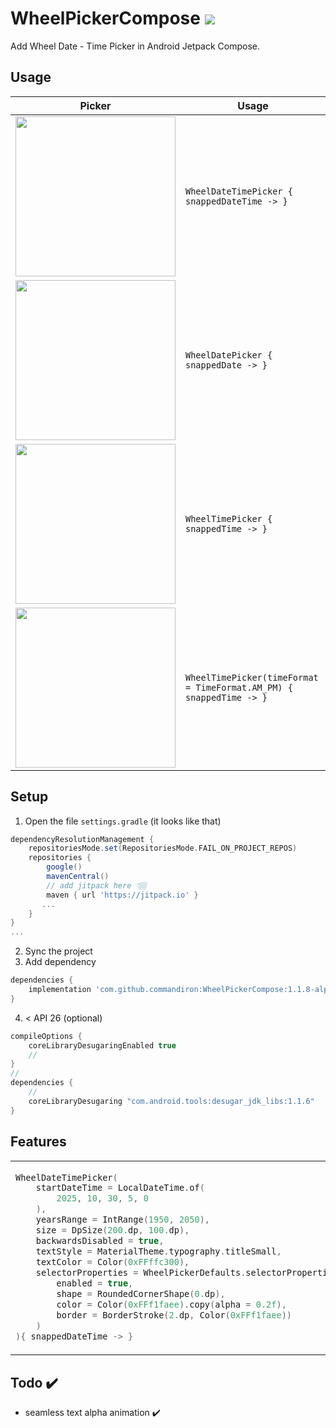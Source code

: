 # WheelPickerCompose [![](https://jitpack.io/v/commandiron/WheelPickerCompose.svg)](https://jitpack.io/#commandiron/WheelPickerCompose)

Add Wheel Date - Time Picker in Android Jetpack Compose.

## Usage
|Picker|Usage|
|------|-----|
|<img src="https://user-images.githubusercontent.com/50905347/201921058-82c7813d-b9c4-448c-a296-62465845152d.gif" width="256" height="256">|```WheelDateTimePicker { snappedDateTime -> }```|
|<img src="https://user-images.githubusercontent.com/50905347/201921069-14a8410b-5952-4130-80b0-71f9ca286a93.gif" width="256" height="256">|```WheelDatePicker { snappedDate -> }```|
|<img src="https://user-images.githubusercontent.com/50905347/201921066-b94b9fcd-c447-4b01-833f-03600e20ed44.gif" width="256" height="256">|```WheelTimePicker { snappedTime -> }```|
|<img src="https://user-images.githubusercontent.com/50905347/205661315-2eac971a-2dd9-41dc-93e7-de2be0514a9e.gif" width="256" height="256">|```WheelTimePicker(timeFormat = TimeFormat.AM_PM) { snappedTime -> }```|


## Setup
1. Open the file `settings.gradle` (it looks like that)
```groovy
dependencyResolutionManagement {
    repositoriesMode.set(RepositoriesMode.FAIL_ON_PROJECT_REPOS)
    repositories {
        google()
        mavenCentral()
        // add jitpack here 👇🏽
        maven { url 'https://jitpack.io' }
       ...
    }
} 
...
```
2. Sync the project
3. Add dependency
```groovy
dependencies {
    implementation 'com.github.commandiron:WheelPickerCompose:1.1.8-alpha'
}
```
4. < API 26 (optional)
```groovy
compileOptions {
    coreLibraryDesugaringEnabled true
    //
}
//
dependencies {
    //
    coreLibraryDesugaring "com.android.tools:desugar_jdk_libs:1.1.6"
}
```

## Features

<table>
<tr>
<td>
            
```kotlin  
WheelDateTimePicker(
    startDateTime = LocalDateTime.of(
        2025, 10, 30, 5, 0
    ),
    yearsRange = IntRange(1950, 2050),
    size = DpSize(200.dp, 100.dp),
    backwardsDisabled = true,
    textStyle = MaterialTheme.typography.titleSmall,
    textColor = Color(0xFFffc300),
    selectorProperties = WheelPickerDefaults.selectorProperties(
        enabled = true,
        shape = RoundedCornerShape(0.dp),
        color = Color(0xFFf1faee).copy(alpha = 0.2f),
        border = BorderStroke(2.dp, Color(0xFFf1faee))
    )
){ snappedDateTime -> }
```
</td>
<td>  
    
<img src="https://user-images.githubusercontent.com/50905347/201922097-86422287-cbd7-40ab-bf3c-5e0475828976.gif" width="256" height="256">
    
</td>
</tr>
</table>

## Todo ✔️
   * seamless text alpha animation ✔️
